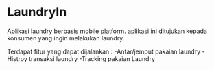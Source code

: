 # LaundryIn
Aplikasi laundry berbasis mobile platform. 
aplikasi ini ditujukan kepada konsumen yang ingin melakukan laundry.   

Terdapat fitur yang dapat dijalankan : 
-Antar/jemput pakaian laundry 
-Histroy transaksi laundry 
-Tracking pakaian Laundry
